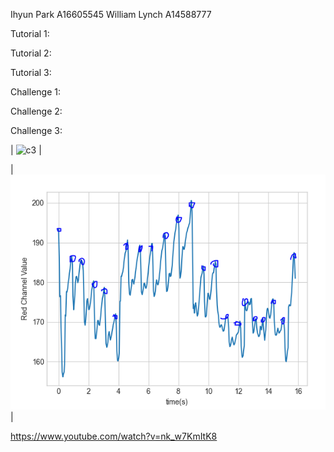 Ihyun Park A16605545
William Lynch A14588777

Tutorial 1:

Tutorial 2:

Tutorial 3:

Challenge 1:

Challenge 2:

Challenge 3:

| ![c3](images/Canny_edge_detection_opencv.gif) |

| ![c3_graf](images/c3_tutorial_ppg.PNG) |

https://www.youtube.com/watch?v=nk_w7KmItK8